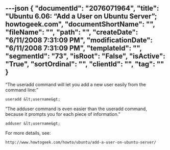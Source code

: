 ---json
{
  "documentId": "2076071964",
  "title": "Ubuntu 6.06: “Add a User on Ubuntu Server”; howtogeek.com",
  "documentShortName": "",
  "fileName": "",
  "path": "",
  "createDate": "6/11/2008 7:31:09 PM",
  "modificationDate": "6/11/2008 7:31:09 PM",
  "templateId": "",
  "segmentId": "73",
  "isRoot": "False",
  "isActive": "True",
  "sortOrdinal": "",
  "clientId": "",
  "tag": ""
}
---

“The useradd command will let you add a new user easily from the command line:”

    useradd &lt;username&gt;

“The adduser command is even easier than the useradd command, because it prompts you for each piece of information.”

    adduser &lt;username&gt;

For more details, see:

    http://www.howtogeek.com/howto/ubuntu/add-a-user-on-ubuntu-server/
